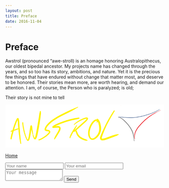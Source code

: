 ```yaml
---
layout: post
title: Preface
date: 2016-11-04
---
```


# Preface

Awstrol (pronounced “awe-stroll) is an homage honoring Australopithecus, our oldest bipedal ancestor. My projects name has changed through the years, and so too has its story, ambitions, and nature.
Yet it is the precious few things that have endured without change that matter most, and deserve to be honored. Their stories mean more, are worth hearing, and demand our attention. 
I am, of course, 
the Person who is paralyzed; is old; 


Their story is not mine to tell 

![](/assets/Awstrol%20logo.PNG)


<a href="https://trebor2.github.io/index.html">Home</a>

<form action="https://formspree.io/rbm@awstrol.com"
      method="POST">
    <input type="text" name="name" placeholder="Your name">
    <input type="email" name="_replyto" placeholder="Your email">
    <textarea name="message" placeholder="Your message"></textarea>
    <input type="hidden" name="_subject" value="Website contact" />
    <input type="submit" value="Send">
</form>
